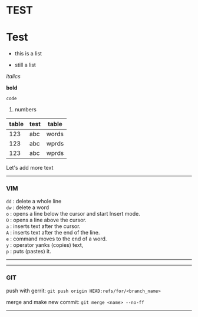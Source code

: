 # TEST

# Test

- this is a list

* still a list

*italics*

**bold**

`code`

1. numbers


|table|test|table|
|---|---|---|
|123|abc|words
|123|abc|wprds
|123|abc|wprds



Let's add more text

>

---
### VIM

`dd` : delete a whole line  
`dw` : delete a word  
`o` : opens a line below the cursor and start Insert mode.   
`O` : opens a line above the cursor.  
`a` : inserts text after the cursor.  
`A` : inserts text after the end of the line.  
`e` : command moves to the end of a word.  
`y` : operator yanks (copies) text,  
`p` : puts (pastes) it.  

---

---

### GIT

push with gerrit: `git push origin HEAD:refs/for/<branch_name>`

merge and make new commit: `git merge <name> --no-ff`

---
